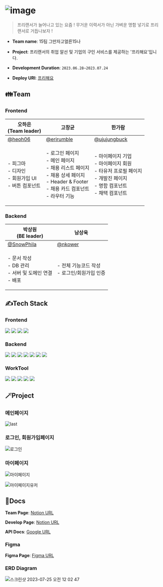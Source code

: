 # ![image](https://github.com/codestates-seb/seb44_main_015/assets/71484147/ca3acd37-3b93-424d-ba8b-838e966371a3)

 > 프리랜서가 늘어나고 있는 요즘 ! 무거운 이력서가 아닌 가벼운 명함 넣기로 프리랜서로 거듭나보자 !

- **Team name**: 15팀 그만자고얼른15나

- **Project**: 프리랜서의 취업 알선 및 기업의 구인 서비스를 제공하는 '프리해요'입니다.

- **Development Duration**: `2023.06.28~2023.07.24`

- **Deploy URI**: [프리해요](http://www.free15.kro.kr/)

## 👪Team

### Frontend

| 오하은<br>(Team leader)                                                                                                                            | 고창균                                                                                                                                      | 한가람                                                                                                                                       |
| -------------------------------------------------------------------------------------------------------------------------------------------------- | ------------------------------------------------------------------------------------------------------------------------------------------- | -------------------------------------------------------------------------------------------------------------------------------------------- |
| [@heoh06](https://github.com/heoh06)                                                                                                               | [@erirumble](https://github.com/erirumble)                                                                                                  | [@ujujungbuck](https://github.com/ujujungbuck)                                                                                               |
| <p align="left">- 피그마<br/>- 디자인<br/>- 회원가입 UI<br/>- 버튼 컴포넌트</p> | <p align="left">- 로그인 페이지<br/>- 메인 페이지<br/>- 채용 리스트 페이지<br/>- 채용 상세 페이지<br/>- Header & Footer<br/>- 채용 카드 컴포넌트<br/>- 라우터 기능</p> | <p align="left">- 마이페이지 기업<br/>- 마이페이지 회원<br/>- 타유저 프로필 페이지<br/>- 개발진 페이지<br/>- 명함 컴포넌트<br/>- 채택 컴포넌트</p> |

### Backend

| 박상원<br>(BE leader)                                                                                                                    | 남상욱                                                                                                                                  |
| ---------------------------------------------------------------------------------------------------------------------------------------- | --------------------------------------------------------------------------------------------------------------------------------------- |
| [@SnowPhila](https://github.com/SnowPhila)                                                                                               | [@nkower](https://github.com/nkower)                                                                                                    |
| <p align="left">- 문서 작성<br/>- DB 관리<br/>- 서버 및 도메인 연결<br/>- 배포</p> | <p align="left">- 전체 기능코드 작성<br/>- 로그인/회원가입 인증</p> |

## ✍Tech Stack

### Frontend

<img src="https://img.shields.io/badge/Javascript-F7DF1E?style=for-the-badge&logo=javascript&logoColor=white"> <img src="https://img.shields.io/badge/React-61DAFB?style=for-the-badge&logo=React&logoColor=white"> <img src="https://img.shields.io/badge/styledcomponents-DB7093?style=for-the-badge&logo=styledcomponents&logoColor=white"> <img src="https://img.shields.io/badge/axios-5A29E4?style=for-the-badge&logo=axios&logoColor=white">

### Backend

<img src="https://img.shields.io/badge/Spring Boot-6DB33F?style=for-the-badge&logo=springboot&logoColor=white"> <img src="https://img.shields.io/badge/Spring Security-6DB33F?style=for-the-badge&logo=springsecurity&logoColor=white"> <img src="https://img.shields.io/badge/java-%23ED8B00.svg?style=for-the-badge&logo=java&logoColor=white"> <img src="https://img.shields.io/badge/Gradle-02303A.svg?style=for-the-badge&logo=gradle&logoColor=white"> <img src="https://img.shields.io/badge/MySQL-4479A1.svg?style=for-the-badge&logo=mysql&logoColor=white">  <img src="https://img.shields.io/badge/JWT-B10000?style=for-the-badge&logo=jwt&logoColor=white"> <img src="https://img.shields.io/badge/Amazon EC2-FF9900?style=for-the-badge&logo=amazonec2&logoColor=white">

### WorkTool

<img src="https://img.shields.io/badge/Git-F05032?style=for-the-badge&logo=git&logoColor=white"> <img src="https://img.shields.io/badge/GitHub-181717?style=for-the-badge&logo=github&logoColor=white"> <img src="https://img.shields.io/badge/Notion-000000?style=for-the-badge&logo=notion&logoColor=white"> <img src="https://img.shields.io/badge/Discord-5865F2?style=for-the-badge&logo=discord&logoColor=white"> <img src="https://img.shields.io/badge/Zoom-2D8CFF?style=for-the-badge&logo=zoom&logoColor=white">

## 🪄Project

### 메인페이지

![last](https://github.com/codestates-seb/seb44_main_015/assets/71484147/eec244ba-2b4e-4296-8f04-fa658fb1b701)

### 로그인, 회원가입페이지

![로그인](https://github.com/codestates-seb/seb44_main_015/assets/71484147/6d2d8df2-6960-4e82-a885-70f045d00041)

### 마이페이지

![마이페이지](https://github.com/codestates-seb/seb44_main_015/assets/71484147/df454e32-220d-4800-ad51-d75f813f0e23)

![마이페이지유저](https://github.com/codestates-seb/seb44_main_015/assets/71484147/44de836a-56cb-4e83-877b-84e3bcdfe5eb)


## 📃Docs

**Team Page**: [Notion URL](https://www.notion.so/codestates/15-9064dda061fa49f7ab12a0e29b0dff96)

**Develop Page**: [Notion URL](https://github.com/orgs/codestates-seb/projects/829)

**API Docs**: [Google URL](https://docs.google.com/spreadsheets/d/1s4Vv-cbnLC9B6BUI22jDLFTYqbKM6f3AyChH3MBhdYk/edit#gid=1232129996)

### Figma

**Figma Page**: [Figma URL](https://www.figma.com/file/QL482rduMaRCyo0zNmARVh/%ED%94%84%EB%A6%AC%ED%95%B4%EC%9A%94?node-id=133%3A5528&mode=dev)

### ERD Diagram

![스크린샷 2023-07-25 오전 12 02 47](https://github.com/codestates-seb/seb44_main_015/assets/71484147/e3101c57-97f7-442a-8cd7-d933b2f61b0e)
